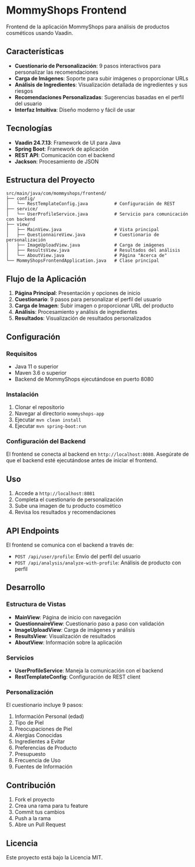 # MommyShops Frontend

Frontend de la aplicación MommyShops para análisis de productos cosméticos usando Vaadin.

## Características

- **Cuestionario de Personalización**: 9 pasos interactivos para personalizar las recomendaciones
- **Carga de Imágenes**: Soporte para subir imágenes o proporcionar URLs
- **Análisis de Ingredientes**: Visualización detallada de ingredientes y sus riesgos
- **Recomendaciones Personalizadas**: Sugerencias basadas en el perfil del usuario
- **Interfaz Intuitiva**: Diseño moderno y fácil de usar

## Tecnologías

- **Vaadin 24.7.13**: Framework de UI para Java
- **Spring Boot**: Framework de aplicación
- **REST API**: Comunicación con el backend
- **Jackson**: Procesamiento de JSON

## Estructura del Proyecto

```
src/main/java/com/mommyshops/frontend/
├── config/
│   └── RestTemplateConfig.java          # Configuración de REST
├── service/
│   └── UserProfileService.java          # Servicio para comunicación con backend
├── view/
│   ├── MainView.java                    # Vista principal
│   ├── QuestionnaireView.java           # Cuestionario de personalización
│   ├── ImageUploadView.java             # Carga de imágenes
│   ├── ResultsView.java                 # Resultados del análisis
│   └── AboutView.java                   # Página "Acerca de"
└── MommyShopsFrontendApplication.java   # Clase principal
```

## Flujo de la Aplicación

1. **Página Principal**: Presentación y opciones de inicio
2. **Cuestionario**: 9 pasos para personalizar el perfil del usuario
3. **Carga de Imagen**: Subir imagen o proporcionar URL del producto
4. **Análisis**: Procesamiento y análisis de ingredientes
5. **Resultados**: Visualización de resultados personalizados

## Configuración

### Requisitos

- Java 11 o superior
- Maven 3.6 o superior
- Backend de MommyShops ejecutándose en puerto 8080

### Instalación

1. Clonar el repositorio
2. Navegar al directorio `mommyshops-app`
3. Ejecutar `mvn clean install`
4. Ejecutar `mvn spring-boot:run`

### Configuración del Backend

El frontend se conecta al backend en `http://localhost:8080`. Asegúrate de que el backend esté ejecutándose antes de iniciar el frontend.

## Uso

1. Accede a `http://localhost:8081`
2. Completa el cuestionario de personalización
3. Sube una imagen de tu producto cosmético
4. Revisa los resultados y recomendaciones

## API Endpoints

El frontend se comunica con el backend a través de:

- `POST /api/user/profile`: Envío del perfil del usuario
- `POST /api/analysis/analyze-with-profile`: Análisis de producto con perfil

## Desarrollo

### Estructura de Vistas

- **MainView**: Página de inicio con navegación
- **QuestionnaireView**: Cuestionario paso a paso con validación
- **ImageUploadView**: Carga de imágenes y análisis
- **ResultsView**: Visualización de resultados
- **AboutView**: Información sobre la aplicación

### Servicios

- **UserProfileService**: Maneja la comunicación con el backend
- **RestTemplateConfig**: Configuración de REST client

### Personalización

El cuestionario incluye 9 pasos:

1. Información Personal (edad)
2. Tipo de Piel
3. Preocupaciones de Piel
4. Alergias Conocidas
5. Ingredientes a Evitar
6. Preferencias de Producto
7. Presupuesto
8. Frecuencia de Uso
9. Fuentes de Información

## Contribución

1. Fork el proyecto
2. Crea una rama para tu feature
3. Commit tus cambios
4. Push a la rama
5. Abre un Pull Request

## Licencia

Este proyecto está bajo la Licencia MIT.
